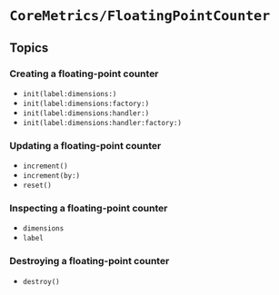 # ``CoreMetrics/FloatingPointCounter``

## Topics

### Creating a floating-point counter

- ``init(label:dimensions:)``
- ``init(label:dimensions:factory:)``
- ``init(label:dimensions:handler:)``
- ``init(label:dimensions:handler:factory:)``

### Updating a floating-point counter

- ``increment()``
- ``increment(by:)``
- ``reset()``

### Inspecting a floating-point counter

- ``dimensions``
- ``label``

### Destroying a floating-point counter

- ``destroy()``
